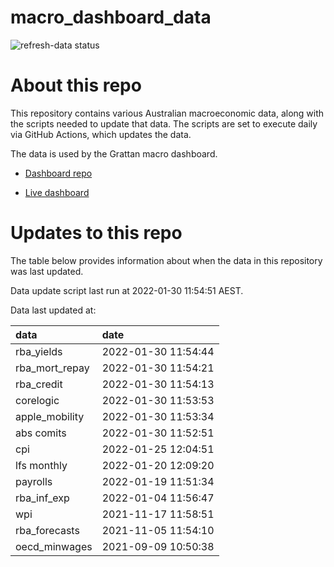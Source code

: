 
<!-- README.md is generated from README.Rmd. Please edit that file -->

# macro\_dashboard\_data

<!-- badges: start -->

![refresh-data
status](https://github.com/grattan/macro_dashboard_data/workflows/refresh-data/badge.svg)

<!-- badges: end -->

# About this repo

This repository contains various Australian macroeconomic data, along
with the scripts needed to update that data. The scripts are set to
execute daily via GitHub Actions, which updates the data.

The data is used by the Grattan macro dashboard.

  - [Dashboard repo](https://github.com/grattan/macrodashboard)

  - [Live dashboard](https://mattcowgill.shinyapps.io/macrodashboard/)

# Updates to this repo

The table below provides information about when the data in this
repository was last updated.

Data update script last run at 2022-01-30 11:54:51 AEST.

Data last updated at:

| data             | date                |
| :--------------- | :------------------ |
| rba\_yields      | 2022-01-30 11:54:44 |
| rba\_mort\_repay | 2022-01-30 11:54:21 |
| rba\_credit      | 2022-01-30 11:54:13 |
| corelogic        | 2022-01-30 11:53:53 |
| apple\_mobility  | 2022-01-30 11:53:34 |
| abs comits       | 2022-01-30 11:52:51 |
| cpi              | 2022-01-25 12:04:51 |
| lfs monthly      | 2022-01-20 12:09:20 |
| payrolls         | 2022-01-19 11:51:34 |
| rba\_inf\_exp    | 2022-01-04 11:56:47 |
| wpi              | 2021-11-17 11:58:51 |
| rba\_forecasts   | 2021-11-05 11:54:10 |
| oecd\_minwages   | 2021-09-09 10:50:38 |
